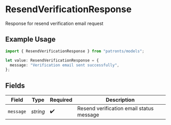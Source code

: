 # ResendVerificationResponse

Response for resend verification email request

## Example Usage

```typescript
import { ResendVerificationResponse } from "patronts/models";

let value: ResendVerificationResponse = {
  message: "Verification email sent successfully",
};
```

## Fields

| Field                                    | Type                                     | Required                                 | Description                              |
| ---------------------------------------- | ---------------------------------------- | ---------------------------------------- | ---------------------------------------- |
| `message`                                | *string*                                 | :heavy_check_mark:                       | Resend verification email status message |